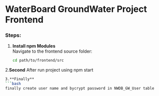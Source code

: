 # WaterBoard GroundWater Project Frontend

### Steps:

1. **Install npm Modules**  
   Navigate to the frontend source folder:
   ```bash
   cd path/to/frontend/src
2.**Second**
After run project using npm start
  ```bash
3.**Finally**
  ```bash
finally create user name and bycrypt password in NWDB_GW_User table

